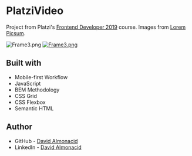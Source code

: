 # PlatziVideo

Project from Platzi's [Frontend Developer 2019](https://platzi.com/clases/frontend-developer-2019/) course. Images from [Lorem Picsum](https://picsum.photos/).

![Frame3.png](https://i.postimg.cc/j2gt0Mz3/Frame3.png)
[![Frame3.png](https://i.postimg.cc/j2gt0Mz3/Frame3.png)](https://postimg.cc/BPKd2c72)

## Built with

- Mobile-first Workflow
- JavaScript
- BEM Methodology
- CSS Grid
- CSS Flexbox
- Semantic HTML

## Author

- GitHub - [David Almonacid](https://github.com/DavidAlmonacid)
- LinkedIn - [David Almonacid](https://linkedin.com/in/davidalmonacid/)
